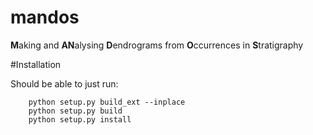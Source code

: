# mandos

**M**aking and **AN**alysing **D**endrograms from **O**ccurrences in **S**tratigraphy

#Installation

Should be able to just run:

        python setup.py build_ext --inplace
        python setup.py build
        python setup.py install


